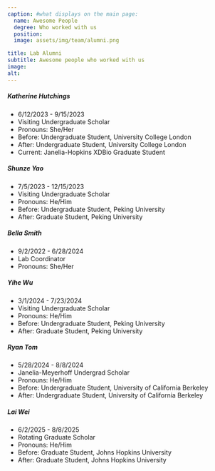 ```yaml
---
caption: #what displays on the main page:
  name: Awesome People
  degree: Who worked with us
  position: 
  image: assets/img/team/alumni.png

title: Lab Alumni
subtitle: Awesome people who worked with us
image:
alt:
---
```


##### Katherine Hutchings

- 6/12/2023 - 9/15/2023
- Visiting Undergraduate Scholar
- Pronouns: She/Her
- Before: Undergraduate Student, University College London
- After: Undergraduate Student, University College London
- Current: Janelia-Hopkins XDBio Graduate Student

##### Shunze Yao

- 7/5/2023 - 12/15/2023
- Visiting Undergraduate Scholar
- Pronouns: He/Him
- Before: Undergraduate Student, Peking University
- After: Graduate Student, Peking University

##### Bella Smith

- 9/2/2022 - 6/28/2024
- Lab Coordinator
- Pronouns: She/Her

##### Yihe Wu

- 3/1/2024 - 7/23/2024
- Visiting Undergraduate Scholar
- Pronouns: He/Him
- Before: Undergraduate Student, Peking University
- After: Graduate Student, Peking University

##### Ryan Tom

- 5/28/2024 - 8/8/2024
- Janelia-Meyerhoff Undergrad Scholar
- Pronouns: He/Him
- Before: Undergraduate Student, University of California Berkeley
- After: Undergraduate Student, University of California Berkeley

##### Lai Wei

- 6/2/2025 - 8/8/2025
- Rotating Graduate Scholar
- Pronouns: He/Him
- Before: Graduate Student, Johns Hopkins University
- After: Graduate Student, Johns Hopkins University
